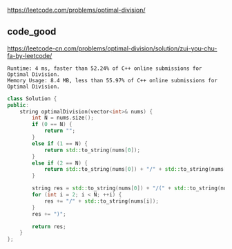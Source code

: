 
https://leetcode.com/problems/optimal-division/

## code_good
https://leetcode-cn.com/problems/optimal-division/solution/zui-you-chu-fa-by-leetcode/

```
Runtime: 4 ms, faster than 52.24% of C++ online submissions for Optimal Division.
Memory Usage: 8.4 MB, less than 55.97% of C++ online submissions for Optimal Division.
```

```cpp
class Solution {
public:
    string optimalDivision(vector<int>& nums) {
        int N = nums.size();
        if (0 == N) {
            return "";
        }
        else if (1 == N) {
            return std::to_string(nums[0]);
        }
        else if (2 == N) {
            return std::to_string(nums[0]) + "/" + std::to_string(nums[1]);
        }

        string res = std::to_string(nums[0]) + "/(" + std::to_string(nums[1]);
        for (int i = 2; i < N; ++i) {
            res += "/" + std::to_string(nums[i]);
        }
        res += ")";

        return res;
    }
};
```


